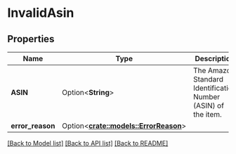 # InvalidAsin

## Properties

Name | Type | Description | Notes
------------ | ------------- | ------------- | -------------
**ASIN** | Option<**String**> | The Amazon Standard Identification Number (ASIN) of the item. | [optional]
**error_reason** | Option<[**crate::models::ErrorReason**](ErrorReason.md)> |  | [optional]

[[Back to Model list]](../README.md#documentation-for-models) [[Back to API list]](../README.md#documentation-for-api-endpoints) [[Back to README]](../README.md)


